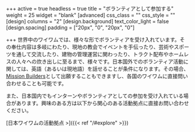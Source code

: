 +++
active = true
headless = true
title = "ボランティアとして参加する"
weight = 25
widget = "blank"
[advanced]
css_class = ""
css_style = ""
[design]
columns = "2"
[design.background]
text_color_light = false
[design.spacing]
padding = ["20px", "0", "20px", "0"]

+++
世界中のワイワムでは、様々な形でボランティアを受け入れています。その奉仕内容は多岐にわたり、現地の教会でイベントを手伝ったり、芸術やスポーツを通して交流したり、建物の管理運営に関わったり、トラクト配布やホームレスの人々への炊き出しに至るまで、様々です。日本国外でのボランティア活動に関しては、英語（あるいは現地語）を話せることが条件になります。その場合、[Mission Builders](https://www.missionbuilders.org/)として出願することもできますし、各国のワイワムに直接問い合わせることも可能です。

また、日本国内でもインターンやボランティアとしての参加を受け入れている場合があります。興味のある方は以下から関心のある活動拠点に直接お問い合わせください。

[日本ワイワムの活動拠点 >]({{< ref "/#explore" >}})
